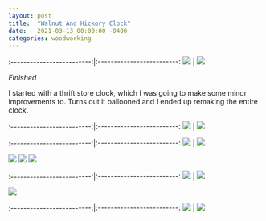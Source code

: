 ```yaml
---
layout: post
title:  "Walnut And Hickory Clock"
date:   2021-03-13 00:00:00 -0400
categories: woodworking
---
```


:-------------------------:|:-------------------------:
![](/static/posts/clock/95_on_wall.jpg) | ![](/static/posts/clock/99_on_wall_closeup.jpg)

_Finished_

I started with a thrift store clock, which I was going to make some minor
improvements to. Turns out it ballooned and I ended up remaking the entire
clock.

:-------------------------:|:-------------------------:
![](/static/posts/clock/00_start.jpg) | ![](/static/posts/clock/05_new_hands.jpg)

:-------------------------:|:-------------------------:
![](/static/posts/clock/10_splitting_scrap_walnut.jpg) |  ![](/static/posts/clock/15_scrap_hickory_dividers.jpg)

![](/static/posts/clock/20_glue_walnut_widen.jpg)
![](/static/posts/clock/25_glued_quarters.jpg)
![](/static/posts/clock/30_face_glueup.jpg)

:-------------------------:|:-------------------------:
![](/static/posts/clock/79_wax_applied.jpg) | ![](/static/posts/clock/80_wax_applied.jpg)

![](/static/posts/clock/85_finished_on_desk.jpg)

:-------------------------:|:-------------------------:
![](/static/posts/clock/95_on_wall.jpg) | ![](/static/posts/clock/99_on_wall_closeup.jpg)



